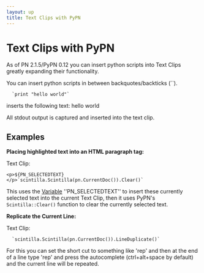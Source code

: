 ```yaml
---
layout: up
title: Text Clips with PyPN
---
```


# Text Clips with PyPN

As of PN 2.1.5/PyPN 0.12 you can insert python scripts into Text Clips greatly expanding their functionality.

You can insert python scripts in between backquotes/backticks (``).

```
  `print "hello world"`
```

inserts the following text: hello world

All stdout output is captured and inserted into the text clip.

## Examples

**Placing highlighted text into an HTML paragraph tag:**

Text Clip:

```
<p>${PN_SELECTEDTEXT}</p>`scintilla.Scintilla(pn.CurrentDoc()).Clear()`
```

This uses the [Variable](text_clip_variables/) ''PN_SELECTEDTEXT'' to insert these currently selected text into the current Text Clip, then it uses PyPN's `Scintilla::Clear()` function to clear the currently selected text. 

**Replicate the Current Line:**

Text Clip:

```
  `scintilla.Scintilla(pn.CurrentDoc()).LineDuplicate()`
```

For this you can set the short cut to something like 'rep' and then at the end of a line type 'rep' and press the autocomplete (ctrl+alt+space by default) and the current line will be repeated.